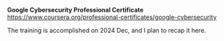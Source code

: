 **Google Cybersecurity Professional Certificate**
https://www.coursera.org/professional-certificates/google-cybersecurity

The training is accomplished on 2024 Dec, and I plan to recap it here. 
